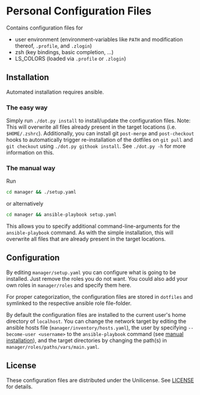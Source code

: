 # Personal Configuration Files

Contains configuration files for
- user environment (environment-variables like `PATH` and modification thereof, `.profile`, and `.zlogin`)
- zsh (key bindings, basic completion, ...)
- LS_COLORS (loaded via `.profile` or `.zlogin`)


## Installation

Automated installation requires ansible.


### The easy way

Simply run `./dot.py install` to install/update the configuration files. Note: This will overwrite all files already present in the target locations (i.e. `$HOME/.zshrc`).
Additionally, you can install git `post-merge` and `post-checkout` hooks to automatically trigger re-installation of the dotfiles on `git pull` and `git checkout` using `./dot.py githook install`.
See `./dot.py -h` for more information on this.


### The manual way
[manual installation]: #the-manual-way

Run

```sh
cd manager && ./setup.yaml
```

or alternatively

```sh
cd manager && ansible-playbook setup.yaml
```

This allows you to specify additional command-line-arguments for the `ansible-playbook` command.
As with the simple installation, this will overwrite all files that are already present in the target locations.


## Configuration

By editing `manager/setup.yaml` you can configure what is going to be installed.
Just remove the roles you do not want.
You could also add your own roles in `manager/roles` and specify them here.

For proper categorization, the configuration files are stored in `dotfiles` and symlinked to the respective ansible role file-folder.

By default the configuration files are installed to the current user's home directory of `localhost`.
You can change the network target by editing the ansible hosts file (`manager/inventory/hosts.yaml`), the user by specifying `--become-user <username>` to the `ansible-playbook` command (see [manual installation]), and the target directories by changing the path(s) in `manager/roles/paths/vars/main.yaml`.


## License

These configuration files are distributed under the Unilicense.
See [LICENSE](LICENSE) for details.
